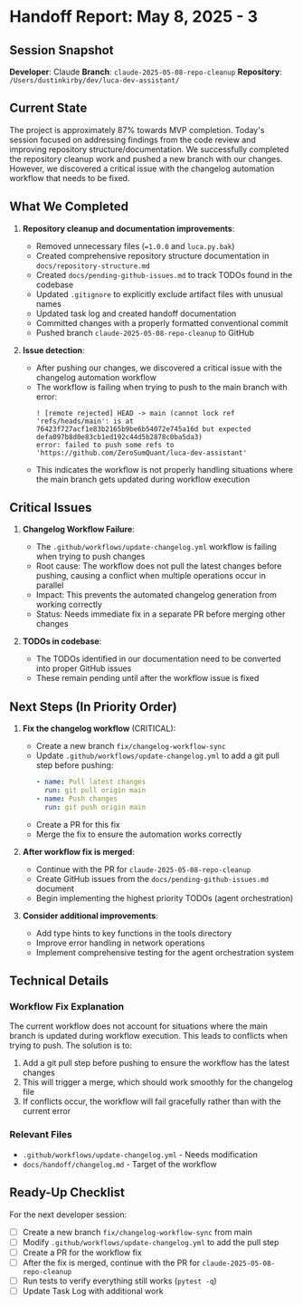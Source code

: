# Handoff Report: May 8, 2025 - 3

## Session Snapshot

**Developer**: Claude
**Branch**: `claude-2025-05-08-repo-cleanup`
**Repository**: `/Users/dustinkirby/dev/luca-dev-assistant/`

## Current State

The project is approximately 87% towards MVP completion. Today's session focused on addressing findings from the code review and improving repository structure/documentation. We successfully completed the repository cleanup work and pushed a new branch with our changes. However, we discovered a critical issue with the changelog automation workflow that needs to be fixed.

## What We Completed

1. **Repository cleanup and documentation improvements**:
   - Removed unnecessary files (`=1.0.0` and `luca.py.bak`)
   - Created comprehensive repository structure documentation in `docs/repository-structure.md`
   - Created `docs/pending-github-issues.md` to track TODOs found in the codebase
   - Updated `.gitignore` to explicitly exclude artifact files with unusual names
   - Updated task log and created handoff documentation
   - Committed changes with a properly formatted conventional commit
   - Pushed branch `claude-2025-05-08-repo-cleanup` to GitHub

2. **Issue detection**:
   - After pushing our changes, we discovered a critical issue with the changelog automation workflow
   - The workflow is failing when trying to push to the main branch with error:
     ```
     ! [remote rejected] HEAD -> main (cannot lock ref 'refs/heads/main': is at 76423f727acf1e83b2165b9be6b54072e745a16d but expected defa097b8d0e83cb1ed192c44d5b2878c0ba5da3)
     error: failed to push some refs to 'https://github.com/ZeroSumQuant/luca-dev-assistant'
     ```
   - This indicates the workflow is not properly handling situations where the main branch gets updated during workflow execution

## Critical Issues

1. **Changelog Workflow Failure**:
   - The `.github/workflows/update-changelog.yml` workflow is failing when trying to push changes
   - Root cause: The workflow does not pull the latest changes before pushing, causing a conflict when multiple operations occur in parallel
   - Impact: This prevents the automated changelog generation from working correctly
   - Status: Needs immediate fix in a separate PR before merging other changes

2. **TODOs in codebase**:
   - The TODOs identified in our documentation need to be converted into proper GitHub issues
   - These remain pending until after the workflow issue is fixed

## Next Steps (In Priority Order)

1. **Fix the changelog workflow** (CRITICAL):
   - Create a new branch `fix/changelog-workflow-sync`
   - Update `.github/workflows/update-changelog.yml` to add a git pull step before pushing:
     ```yaml
     - name: Pull latest changes
       run: git pull origin main
     - name: Push changes
       run: git push origin main
     ```
   - Create a PR for this fix
   - Merge the fix to ensure the automation works correctly

2. **After workflow fix is merged**:
   - Continue with the PR for `claude-2025-05-08-repo-cleanup`
   - Create GitHub issues from the `docs/pending-github-issues.md` document
   - Begin implementing the highest priority TODOs (agent orchestration)

3. **Consider additional improvements**:
   - Add type hints to key functions in the tools directory
   - Improve error handling in network operations
   - Implement comprehensive testing for the agent orchestration system

## Technical Details

### Workflow Fix Explanation

The current workflow does not account for situations where the main branch is updated during workflow execution. This leads to conflicts when trying to push. The solution is to:

1. Add a git pull step before pushing to ensure the workflow has the latest changes
2. This will trigger a merge, which should work smoothly for the changelog file
3. If conflicts occur, the workflow will fail gracefully rather than with the current error

### Relevant Files

- `.github/workflows/update-changelog.yml` - Needs modification
- `docs/handoff/changelog.md` - Target of the workflow

## Ready-Up Checklist

For the next developer session:

- [ ] Create a new branch `fix/changelog-workflow-sync` from main
- [ ] Modify `.github/workflows/update-changelog.yml` to add the pull step
- [ ] Create a PR for the workflow fix
- [ ] After the fix is merged, continue with the PR for `claude-2025-05-08-repo-cleanup`
- [ ] Run tests to verify everything still works (`pytest -q`)
- [ ] Update Task Log with additional work
